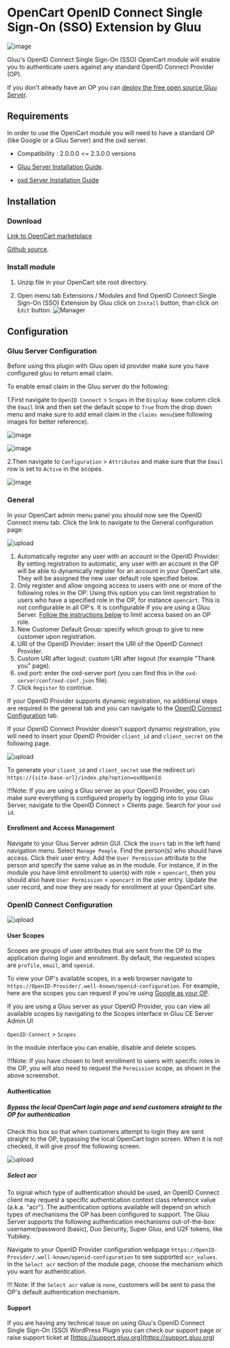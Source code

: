# OpenCart  OpenID Connect Single Sign-On (SSO) Extension by Gluu 

![image](https://raw.githubusercontent.com/GluuFederation/opencart-oxd-module/master/opencart.png)

Gluu's OpenID Connect Single Sign-On (SSO) OpenCart module will enable you to 
authenticate users against any standard OpenID Connect Provider (OP). 

If you don't already have an OP you can 
[deploy the free open source Gluu Server](https://gluu.org/docs/ce/3.0.1/installation-guide/install/).  

## Requirements
In order to use the OpenCart module you will need to have a 
standard OP (like Google or a Gluu Server) and the oxd server.

* Compatibility : 2.0.0.0 <= 2.3.0.0 versions

* [Gluu Server Installation Guide](https://gluu.org/docs/ce/3.0.1/installation-guide/install/).

* [oxd Server Installation Guide](https://oxd.gluu.org/docs/install/)


## Installation

###  Download

[Link to OpenCart marketplace](http://www.opencart.com/index.php?route=extension/extension/info&extension_id=27180&filter_search=Gluu)
 
[Github source](https://github.com/GluuFederation/opencart-oxd-module/blob/master/opencart-oxd-module.ocmod.zip?raw=true).

### Install module
 
1. Unzip file in your OpenCart site root directory.

2. Open menu tab Extensions / Modules and find OpenID Connect Single Sign-On (SSO) Extension by Gluu click on ```Install``` button, than click on ```Edit``` button.
![Manager](../img/plugin/0.png) 

## Configuration

### Gluu Server Configuration 

Before using this plugin with Gluu open id provider make sure you have configured gluu to return email claim.

To enable email claim in the Gluu server do the following:

1.First navigate to `OpenID Connect` > `Scopes` in the `Display Name` column click the `Email`
 link and then set the default scope to `True` from the drop down menu and make sure to add 
 email claim in the `claims menu`(see following images for better reference).
 
![image](../img/plugin/emailScope.PNG)

![image](../img/plugin/emailScopeInner.PNG)

2.Then navigate to `Configuration` > `Attributes` and make sure that the `Email`
 row is set to `Active` in the scopes.

![image](../img/plugin/emailInAttribute.PNG)

### General
 
In your OpenCart admin menu panel you should now see the OpenID Connect menu tab. 
Click the link to navigate to the General configuration  page:

![upload](../img/plugin/opencart1.png) 

1. Automatically register any user with an account in the OpenID Provider: By setting registration to automatic, any user with an account in the OP will be able to dynamically register for an account in your OpenCart site. They will be assigned the new user default role specified below.
2. Only register and allow ongoing access to users with one or more of the following roles in the OP: Using this option you can limit registration to users who have a specified role in the OP, for instance `opencart`. This is not configurable in all OP's. It is configurable if you are using a Gluu Server. [Follow the instructions below](#role-based-enrollment) to limit access based on an OP role. 
3. New Customer Default Group: specify which group to give to new customer upon registration.  
4. URI of the OpenID Provider: insert the URI of the OpenID Connect Provider.
5. Custom URI after logout: custom URI after logout (for example "Thank you" page).
6. oxd port: enter the oxd-server port (you can find this in the `oxd-server/conf/oxd-conf.json` file).
7. Click `Register` to continue.

If your OpenID Provider supports dynamic registration, no additional steps are 
required in the general tab and you can navigate to the 
[OpenID Connect Configuration](#openid-connect-configuration) tab. 

If your OpenID Connect Provider doesn't support dynamic registration, you will need to insert your OpenID Provider `client_id` and `client_secret` on the following page.

![upload](../img/plugin/opencart-ui.png)  

To generate your `client_id` and `client_secret` use the redirect uri: `https://{site-base-url}/index.php?option=oxdOpenId`.

!!!Note: 
    If you are using a Gluu server as your OpenID Provider, you can make sure everything is configured properly by logging into to your Gluu Server, navigate to the OpenID Connect > Clients page. Search for your `oxd id`.

#### Enrollment and Access Management

Navigate to your Gluu Server admin GUI. Click the `Users` tab in the left hand navigation menu. Select `Manage People`. Find the person(s) who should have access. Click their user entry. Add the `User Permission` attribute to the person and specify the same value as in the module. For instance, if in the module you have limit enrollment to user(s) with role = `opencart`, then you should also have `User Permission` = `opencart` in the user entry. Update the user record, and now they are ready for enrollment at your OpenCart site. 

### OpenID Connect Configuration

![upload](../img/plugin/opencart3.png) 

#### User Scopes

Scopes are groups of user attributes that are sent from the OP to the application 
during login and enrollment. By default, the requested scopes are `profile`, `email`, and `openid`.  

To view your OP's available scopes, in a web browser navigate 
to `https://OpenID-Provider/.well-known/openid-configuration`. 
For example, here are the scopes you can request if you're 
using [Google as your OP](https://accounts.google.com/.well-known/openid-configuration). 

If you are using a Gluu server as your OpenID Provider, 
you can view all available scopes by navigating to the Scopes interface in Gluu CE Server Admin UI 

`OpenID-Connect` > `Scopes` 

In the module interface you can enable, disable and delete scopes. 

!!!Note:
    If you have chosen to limit enrollment to users with specific roles in the OP, 
    you will also need to request the `Permission` scope, as shown in the above screenshot. 

#### Authentication

##### Bypass the local OpenCart login page and send customers straight to the OP for authentication

Check this box so that when customers attempt to login they are sent straight to the OP, 
bypassing the local OpenCart login screen. When it is not checked, it will 
give proof the following screen.   

![upload](../img/plugin/opencart4.png) 

##### Select acr

To signal which type of authentication should be used, 
an OpenID Connect client may request a specific authentication context class 
reference value (a.k.a. "acr"). The authentication options available will depend on 
which types of mechanisms the OP has been configured to support. 
The Gluu Server supports the following authentication mechanisms out-of-the-box: 
username/password (basic), Duo Security, Super Gluu, and U2F tokens, like Yubikey.  

Navigate to your OpenID Provider 
configuration webpage `https://OpenID-Provider/.well-known/openid-configuration` to 
see supported `acr_values`. In the `Select acr` section of the module page, choose 
the mechanism which you want for authentication. 

!!! Note: 
    If the `Select acr` value is `none`, 
    customers will be sent to pass the OP's default authentication mechanism.

#### Support
If you are having any technical issue on using 
Gluu's OpenID Connect Single Sign-On (SSO) WordPress Plugin you can check 
our support page or raise support ticket at [https://support.gluu.org](https://support.gluu.org)
